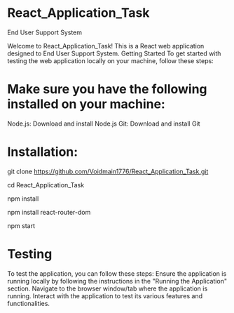 # React_Application_Task
End User Support System

Welcome to React_Application_Task! This is a React web application designed to End User Support System.
Getting Started
To get started with testing the web application locally on your machine, follow these steps:

# Make sure you have the following installed on your machine:

Node.js: Download and install Node.js
Git: Download and install Git

# Installation:

git clone https://github.com/Voidmain1776/React_Application_Task.git

cd React_Application_Task

npm install

npm install react-router-dom

npm start

# Testing
To test the application, you can follow these steps:
Ensure the application is running locally by following the instructions in the "Running the Application" section.
Navigate to the browser window/tab where the application is running.
Interact with the application to test its various features and functionalities.
